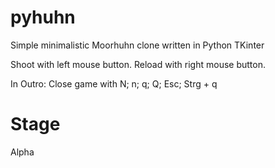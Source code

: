 pyhuhn
======

Simple minimalistic Moorhuhn clone written in Python TKinter

Shoot with left mouse button.
Reload with right mouse button.

In Outro:
Close game with N; n; q; Q; Esc; Strg + q

Stage
=====

Alpha
